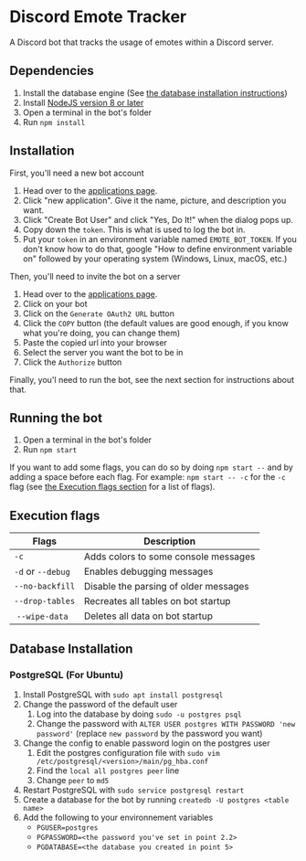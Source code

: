 # Discord Emote Tracker
A Discord bot that tracks the usage of emotes within a Discord server. 

## Dependencies
1. Install the database engine (See [the database installation instructions](#database-installation))
2. Install [NodeJS version 8 or later](https://nodejs.org/en/)
3. Open a terminal in the bot's folder
4. Run `npm install`

## Installation
First, you'll need a new bot account
1. Head over to the [applications page](https://discordapp.com/developers/applications/me).
2. Click "new application". Give it the name, picture, and description you want.
3. Click "Create Bot User" and click "Yes, Do It!" when the dialog pops up.
4. Copy down the `token`. This is what is used to log the bot in.
5. Put your `token` in an environment variable named `EMOTE_BOT_TOKEN`.
If you don't know how to do that, google "How to define environment variable on" followed by your operating system (Windows, Linux, macOS, etc.)

Then, you'll need to invite the bot on a server
1. Head over to the [applications page](https://discordapp.com/developers/applications/me).
2. Click on your bot
3. Click on the `Generate OAuth2 URL` button
4. Click the `COPY` button (the default values are good enough, if you know what you're doing, you can change them)
5. Paste the copied url into your browser
6. Select the server you want the bot to be in
7. Click the `Authorize` button

Finally, you'l need to run the bot, see the next section for instructions about that.

## Running the bot
1. Open a terminal in the bot's folder
2. Run `npm start`

If you want to add some flags, you can do so by doing `npm start --` and by adding a space before each flag. For example: `npm start -- -c` for the `-c` flag (see [the Execution flags section](#execution-flags) for a list of flags).

## Execution flags
| Flags             | Description                               |
| ----------------- | ----------------------------------------- |
| `-c`              | Adds colors to some console messages      |
| `-d` or `--debug` | Enables debugging messages                |
| `--no-backfill`   | Disable the parsing of older messages     |
| `--drop-tables`   | Recreates all tables on bot startup       |
| `--wipe-data`     | Deletes all data on bot startup           |

## Database Installation
### PostgreSQL (For Ubuntu)
1. Install PostgreSQL with `sudo apt install postgresql`
2. Change the password of the default user
    1. Log into the database by doing `sudo -u postgres psql`
    2. Change the password with `ALTER USER postgres WITH PASSWORD 'new password'` (replace `new password` by the password you want)
3. Change the config to enable password login on the postgres user
    1. Edit the postgres configuration file with `sudo vim /etc/postgresql/<version>/main/pg_hba.conf`
    2. Find the `local all postgres peer` line
    3. Change `peer` to `md5`
4. Restart PostgreSQL with `sudo service postgresql restart`
5. Create a database for the bot by running `createdb -U postgres <table name>`
6. Add the following to your environnement variables
    - `PGUSER=postgres`
    - `PGPASSWORD=<the password you've set in point 2.2>`
    - `PGDATABASE=<the database you created in point 5>`

